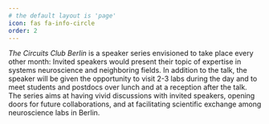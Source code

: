 ```yaml
---
# the default layout is 'page'
icon: fas fa-info-circle
order: 2
---
```


_The Circuits Club Berlin_ is a speaker series envisioned to take place every other month: Invited speakers would present their topic of expertise in systems neuroscience and neighboring fields. In addition to the talk, the speaker will be given the opportunity to visit 2-3 labs during the day and to meet students and postdocs over lunch and at a reception after the talk. The series aims at having vivid discussions with invited speakers, opening doors for future collaborations, and at facilitating scientific exchange among neuroscience labs in Berlin.
